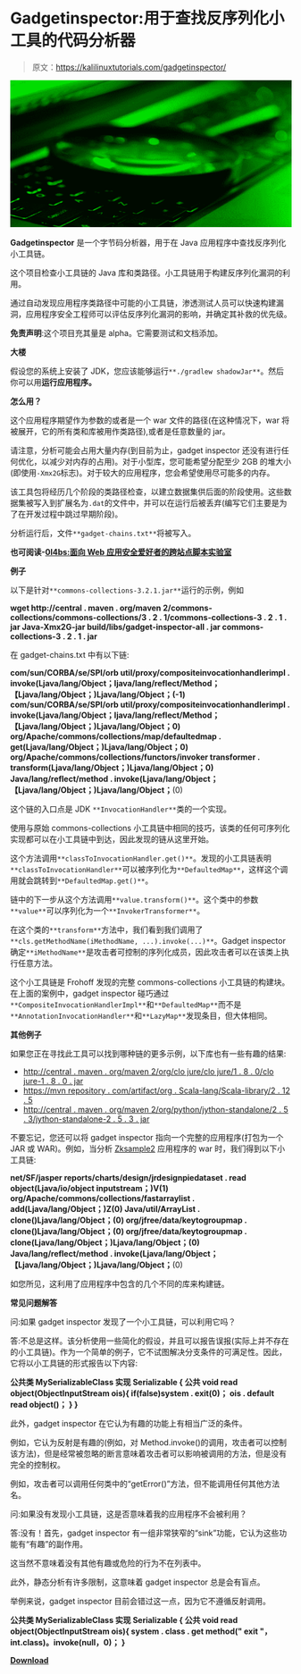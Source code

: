 # Gadgetinspector:用于查找反序列化小工具的代码分析器

> 原文：<https://kalilinuxtutorials.com/gadgetinspector/>

[![Gadgetinspector : Code Analyzer For Finding Deserialization Gadget](img//8156d9248d8ee0d550eb8ee87dab483f.png "Gadgetinspector : Code Analyzer For Finding Deserialization Gadget")](https://1.bp.blogspot.com/-26ZnQCqxHKY/XlWMDdMJtqI/AAAAAAAAFGc/nqpbz3kqwgIAvlSALfbQpLjXhbMuI_RjwCLcBGAsYHQ/s1600/analyze_code.png)

**Gadgetinspector** 是一个字节码分析器，用于在 Java 应用程序中查找反序列化小工具链。

这个项目检查小工具链的 Java 库和类路径。小工具链用于构建反序列化漏洞的利用。

通过自动发现应用程序类路径中可能的小工具链，渗透测试人员可以快速构建漏洞，应用程序安全工程师可以评估反序列化漏洞的影响，并确定其补救的优先级。

**免责声明**:这个项目充其量是 alpha。它需要测试和文档添加。

**大楼**

假设您的系统上安装了 JDK，您应该能够运行`**./gradlew shadowJar**`。然后你可以用**运行应用程序。**

**怎么用？**

这个应用程序期望作为参数的或者是一个 war 文件的路径(在这种情况下，war 将被展开，它的所有类和库被用作类路径),或者是任意数量的 jar。

请注意，分析可能会占用大量内存(到目前为止，gadget inspector 还没有进行任何优化，以减少对内存的占用)。对于小型库，您可能希望分配至少 2GB 的堆大小(即使用`-Xmx2G`标志)。对于较大的应用程序，您会希望使用尽可能多的内存。

该工具包将经历几个阶段的类路径检查，以建立数据集供后面的阶段使用。这些数据集被写入到扩展名为`.dat`的文件中，并可以在运行后被丢弃(编写它们主要是为了在开发过程中跳过早期阶段)。

分析运行后，文件`**gadget-chains.txt**`将被写入。

**也可阅读-[0l4bs:面向 Web 应用安全爱好者的跨站点脚本实验室](https://kalilinuxtutorials.com/0l4bs/)**

**例子**

以下是针对`**commons-collections-3.2.1.jar**`运行的示例，例如

**wget http://central . maven . org/maven 2/commons-collections/commons-collections/3 . 2 . 1/commons-collections-3 . 2 . 1 . jar
Java-Xmx2G-jar build/libs/gadget-inspector-all . jar commons-collections-3 . 2 . 1 . jar**

在 gadget-chains.txt 中有以下链:

**com/sun/CORBA/se/SPI/orb util/proxy/compositeinvocationhandlerimpl . invoke(Ljava/lang/Object；ljava/lang/reflect/Method；【Ljava/lang/Object；)Ljava/lang/Object；(-1)
com/sun/CORBA/se/SPI/orb util/proxy/compositeinvocationhandlerimpl . invoke(Ljava/lang/Object；ljava/lang/reflect/Method；【Ljava/lang/Object；)Ljava/lang/Object；0)
org/Apache/commons/collections/map/defaultedmap . get(Ljava/lang/Object；)Ljava/lang/Object；0)
org/Apache/commons/collections/functors/invoker transformer . transform(Ljava/lang/Object；)Ljava/lang/Object；0)
Java/lang/reflect/method . invoke(Ljava/lang/Object；【Ljava/lang/Object；)Ljava/lang/Object；**(0)

这个链的入口点是 JDK `**InvocationHandler**`类的一个实现。

使用与原始 commons-collections 小工具链中相同的技巧，该类的任何可序列化实现都可以在小工具链中到达，因此发现的链从这里开始。

这个方法调用`**classToInvocationHandler.get()**`。发现的小工具链表明`**classToInvocationHandler**`可以被序列化为`**DefaultedMap**`，这样这个调用就会跳转到`**DefaultedMap.get()**`。

链中的下一步从这个方法调用`**value.transform()**`。这个类中的参数`**value**`可以序列化为一个`**InvokerTransformer**`。

在这个类的`**transform**`方法中，我们看到我们调用了`**cls.getMethodName(iMethodName, ...).invoke(...)**`。Gadget inspector 确定`**iMethodName**`是攻击者可控制的序列化成员，因此攻击者可以在该类上执行任意方法。

这个小工具链是 Frohoff 发现的完整 commons-collections 小工具链的构建块。在上面的案例中，gadget inspector 碰巧通过`**CompositeInvocationHandlerImpl**`和`**DefaultedMap**`而不是`**AnnotationInvocationHandler**`和`**LazyMap**`发现条目，但大体相同。

**其他例子**

如果您正在寻找此工具可以找到哪种链的更多示例，以下库也有一些有趣的结果:

*   [http://central . maven . org/maven 2/org/clo jure/clo jure/1 . 8 . 0/clo jure-1 . 8 . 0 . jar](http://central.maven.org/maven2/org/clojure/clojure/1.8.0/clojure-1.8.0.jar)
*   [https://mvn repository . com/artifact/org . Scala-lang/Scala-library/2 . 12 . 5](https://mvnrepository.com/artifact/org.scala-lang/scala-library/2.12.5)
*   [http://central . maven . org/maven 2/org/python/jython-standalone/2 . 5 . 3/jython-standalone-2 . 5 . 3 . jar](http://central.maven.org/maven2/org/python/jython-standalone/2.5.3/jython-standalone-2.5.3.jar)

不要忘记，您还可以将 gadget inspector 指向一个完整的应用程序(打包为一个 JAR 或 WAR)。例如，当分析 [Zksample2](https://sourceforge.net/projects/zksample2/) 应用程序的 war 时，我们得到以下小工具链:

**net/SF/jasper reports/charts/design/jrdesignpiedataset . read object(Ljava/io/object inputstream；)V(1)
org/Apache/commons/collections/fastarraylist . add(Ljava/lang/Object；)Z(0)
Java/util/ArrayList . clone()Ljava/lang/Object；(0)
org/jfree/data/keytogroupmap . clone()Ljava/lang/Object；(0)
org/jfree/data/keytogroupmap . clone(Ljava/lang/Object；)Ljava/lang/Object；(0)
Java/lang/reflect/method . invoke(Ljava/lang/Object；【Ljava/lang/Object；)Ljava/lang/Object；**(0)

如您所见，这利用了应用程序中包含的几个不同的库来构建链。

**常见问题解答**

问:如果 gadget inspector 发现了一个小工具链，可以利用它吗？

答:不总是这样。该分析使用一些简化的假设，并且可以报告误报(实际上并不存在的小工具链)。作为一个简单的例子，它不试图解决分支条件的可满足性。因此，它将以小工具链的形式报告以下内容:

**公共类 MySerializableClass 实现 Serializable {
公共 void read object(ObjectInputStream ois){
if(false)system . exit(0)；
ois . default read object()；
}
}**

此外，gadget inspector 在它认为有趣的功能上有相当广泛的条件。

例如，它认为反射是有趣的(例如，对 Method.invoke()的调用，攻击者可以控制该方法)，但是经常被忽略的断言意味着攻击者可以影响被调用的方法，但是没有完全的控制权。

例如，攻击者可以调用任何类中的“getError()”方法，但不能调用任何其他方法名。

问:如果没有发现小工具链，这是否意味着我的应用程序不会被利用？

答:没有！首先，gadget inspector 有一组非常狭窄的“sink”功能，它认为这些功能有“有趣”的副作用。

这当然不意味着没有其他有趣或危险的行为不在列表中。

此外，静态分析有许多限制，这意味着 gadget inspector 总是会有盲点。

举例来说，gadget inspector 目前会错过这一点，因为它不遵循反射调用。

**公共类 MySerializableClass 实现 Serializable {
公共 void read object(ObjectInputStream ois){
system . class . get method(" exit "，int.class)。invoke(null，0)；
}** 

[**Download**](https://github.com/JackOfMostTrades/gadgetinspector)